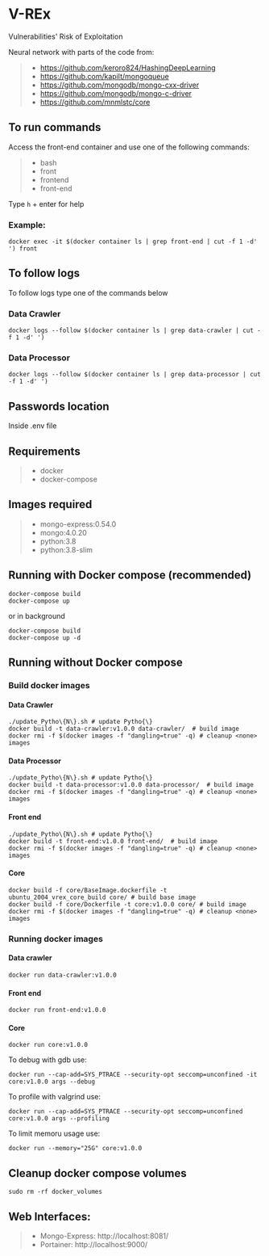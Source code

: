 # V-REx
Vulnerabilities' Risk of Exploitation

Neural network with parts of the code from: 
>- https://github.com/keroro824/HashingDeepLearning 
>- https://github.com/kapilt/mongoqueue
>- https://github.com/mongodb/mongo-cxx-driver
>- https://github.com/mongodb/mongo-c-driver
>- https://github.com/mnmlstc/core

## To run commands

Access the front-end container and use one of the following commands:

>- bash
>- front
>- frontend
>- front-end

Type `h` + enter for help

### Example:
```
docker exec -it $(docker container ls | grep front-end | cut -f 1 -d' ') front
```

## To follow logs

To follow logs type one of the commands below
### Data Crawler
```
docker logs --follow $(docker container ls | grep data-crawler | cut -f 1 -d' ')
```
### Data Processor 
```
docker logs --follow $(docker container ls | grep data-processor | cut -f 1 -d' ')
```

## Passwords location
Inside .env file

## Requirements
>- docker
>- docker-compose

## Images required
>- mongo-express:0.54.0
>- mongo:4.0.20
>- python:3.8
>- python:3.8-slim


## Running with Docker compose (recommended)
```
docker-compose build
docker-compose up
```
or in background
```
docker-compose build
docker-compose up -d
```

## Running without Docker compose

### Build docker images

#### Data Crawler
```
./update_Pytho\{N\}.sh # update Pytho{\}
docker build -t data-crawler:v1.0.0 data-crawler/  # build image
docker rmi -f $(docker images -f "dangling=true" -q) # cleanup <none> images
```

#### Data Processor
```
./update_Pytho\{N\}.sh # update Pytho{\}
docker build -t data-processor:v1.0.0 data-processor/  # build image
docker rmi -f $(docker images -f "dangling=true" -q) # cleanup <none> images
```

#### Front end
```
./update_Pytho\{N\}.sh # update Pytho{\}
docker build -t front-end:v1.0.0 front-end/  # build image
docker rmi -f $(docker images -f "dangling=true" -q) # cleanup <none> images
```

#### Core
```
docker build -f core/BaseImage.dockerfile -t ubuntu_2004_vrex_core_build core/ # build base image
docker build -f core/Dockerfile -t core:v1.0.0 core/ # build image
docker rmi -f $(docker images -f "dangling=true" -q) # cleanup <none> images
```

### Running docker images

#### Data crawler
```
docker run data-crawler:v1.0.0
```

#### Front end
```
docker run front-end:v1.0.0
```

#### Core
```
docker run core:v1.0.0
```

To debug with gdb use:
```
docker run --cap-add=SYS_PTRACE --security-opt seccomp=unconfined -it core:v1.0.0 args --debug
```

To profile with valgrind use:
```
docker run --cap-add=SYS_PTRACE --security-opt seccomp=unconfined core:v1.0.0 args --profiling
```

To limit memoru usage use:
```
docker run --memory="25G" core:v1.0.0
```

## Cleanup docker compose volumes
```
sudo rm -rf docker_volumes
```

## Web Interfaces:
>- Mongo-Express: http://localhost:8081/
>- Portainer: http://localhost:9000/